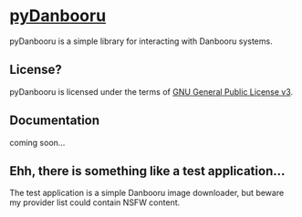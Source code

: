 [pyDanbooru](http://github.com/kasoki/pyDanbooru)
===================================================

pyDanbooru is a simple library for interacting with Danbooru systems.

License?
----------------------

pyDanbooru is licensed under the terms of [GNU General Public License v3](http://www.gnu.org/copyleft/gpl.html).

Documentation
----------------------

coming soon...

Ehh, there is something like a test application...
----------------------

The test application is a simple Danbooru image downloader, but beware my provider list could contain NSFW content.
